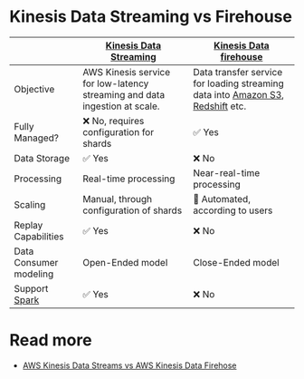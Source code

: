 # Kinesis Data Streaming vs Firehouse

|                        | [Kinesis Data Streaming](AmazonKinesisDataStreams.md)                      | [Kinesis Data firehouse](../../10_BigDataComponents/ETLServices/StreamProcessing/AmazonKinesisDataFirehouse/Readme.md)                                                                                         |
|------------------------|----------------------------------------------------------------------------|----------------------------------------------------------------------------------------------------------------------------------------------------------------------------------------------------------------|
| Objective              | AWS Kinesis service for low-latency streaming and data ingestion at scale. | Data transfer service for loading streaming data into [Amazon S3](../../7_StorageServices/3_ObjectStorageS3/Readme.md), [Redshift](../../10_BigDataComponents/StorageDBs/DataWarehouse/AmazonRedshift.md) etc. |
| Fully Managed?         | :x: No, requires configuration for shards                                  | :white_check_mark: Yes                                                                                                                                                                                         |
| Data Storage           | :white_check_mark: Yes                                                     | :x: No                                                                                                                                                                                                         |
| Processing             | Real-time processing                                                       | Near-real-time processing                                                                                                                                                                                      |
| Scaling                | Manual, through configuration of shards                                    | :rocket: Automated, according to users                                                                                                                                                                         |
| Replay Capabilities    | :white_check_mark: Yes                                                     | :x: No                                                                                                                                                                                                         |
| Data Consumer modeling | Open-Ended model                                                           | Close-Ended model                                                                                                                                                                                              |
| Support [Spark]()      | :white_check_mark: Yes                                                     | :x: No                                                                                                                                                                                                         |

# Read more
- [AWS Kinesis Data Streams vs AWS Kinesis Data Firehose](https://www.whizlabs.com/blog/aws-kinesis-data-streams-vs-aws-kinesis-data-firehose/)

